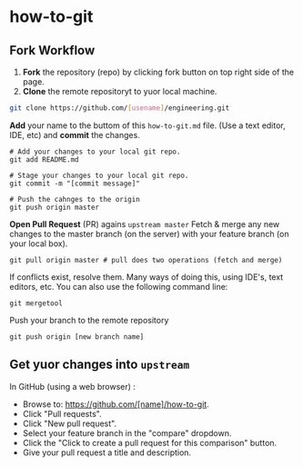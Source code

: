 how-to-git
==========

Fork Workflow
-------------

1. **Fork** the repository (repo) by clicking fork button on top right side of the page.<br>
2. **Clone** the remote repositoryt to yuor local machine.

```sh
git clone https://github.com/[usename]/engineering.git
```

**Add** your name to the buttom of this `how-to-git.md` file.  (Use a text editor, IDE, etc) and **commit** the changes.

```
# Add your changes to your local git repo.  
git add README.md 

# Stage your changes to your local git repo.
git commit -m "[commit message]"

# Push the cahnges to the origin
git push origin master
```
**Open Pull Request** (PR) agains `upstream master`
Fetch & merge any new changes to the master branch (on the server) with your feature branch (on your local box).  






```
git pull origin master # pull does two operations (fetch and merge)
```

If conflicts exist, resolve them.
Many ways of doing this, using IDE's, text editors, etc.
You can also use the following command line:

```
git mergetool
```  

Push your branch to the remote repository

```
git push origin [new branch name] 
```

Get yuor changes into `upstream`
-----------------------------

In GitHub (using a web browser) :

- Browse to: https://github.com/[name]/how-to-git.
- Click "Pull requests".
- Click "New pull request".
- Select your feature branch in the "compare" dropdown.
- Click the "Click to create a pull request for this comparison" button.
- Give your pull request a title and description.
